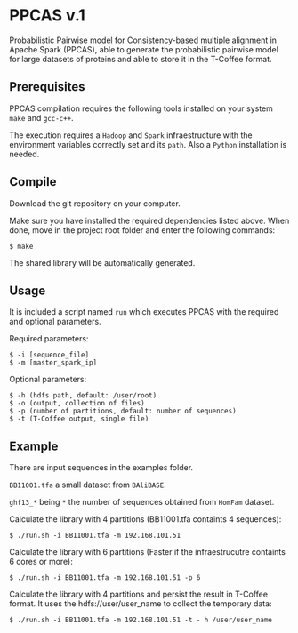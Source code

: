 PPCAS v.1
=========
Probabilistic Pairwise model for Consistency-based multiple alignment in Apache Spark (PPCAS), able to generate the probabilistic pairwise model for large datasets of proteins and able to store it in the T-Coffee format.

Prerequisites
--------------
PPCAS compilation requires the following tools installed on your system ``make`` and ``gcc-c++``.

The execution requires a ``Hadoop`` and ``Spark`` infraestructure with the environment variables correctly set and its ``path``. Also a ``Python`` installation is needed.


Compile 
--------
Download the git repository on your computer.
    
Make sure you have installed the required dependencies listed above. 
When done, move in the project root folder and enter the following commands:     
    
    $ make
    

The shared library will be automatically generated.


Usage
--------
It is included a script named ``run`` which executes PPCAS with the required and optional parameters.

Required parameters:

    $ -i [sequence_file]
    $ -m [master_spark_ip]
    
Optional parameters:

    $ -h (hdfs path, default: /user/root)
    $ -o (output, collection of files)
    $ -p (number of partitions, default: number of sequences)
    $ -t (T-Coffee output, single file)
    

Example
--------

There are input sequences in the examples folder.

``BB11001.tfa`` a small dataset from ``BAliBASE``.

``ghf13_*`` being  ``*`` the number of sequences obtained from ``HomFam`` dataset.

Calculate the library with 4 partitions (BB11001.tfa containts 4 sequences):

    $ ./run.sh -i BB11001.tfa -m 192.168.101.51
    
Calculate the library with 6 partitions (Faster if the infraestrucutre containts 6 cores or more):  
    
    $ ./run.sh -i BB11001.tfa -m 192.168.101.51 -p 6
    
Calculate the library with 4 partitions and persist the result in T-Coffee format. It uses the hdfs://user/user_name to collect the temporary data:
    
    $ ./run.sh -i BB11001.tfa -m 192.168.101.51 -t - h /user/user_name
